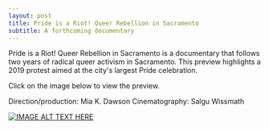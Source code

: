 ```yaml
---
layout: post
title: Pride is a Riot! Queer Rebellion in Sacramento
subtitle: A forthcoming documentary
---
```


Pride is a Riot! Queer Rebellion in Sacramento is a documentary that follows two years of radical queer activism in Sacramento. This preview highlights a 2019 protest aimed at the city's largest Pride celebration.

Click on the image below to view the preview.

Direction/production: Mia K. Dawson
Cinematography:  Salgu Wissmath

[![IMAGE ALT TEXT HERE](https://img.youtube.com/vi/YNzKfEEsmqk/0.jpg)](https://youtu.be/YNzKfEEsmqk)
